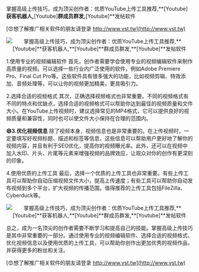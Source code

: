 掌握高级上传技巧，成为顶尖创作者：优质YouTube上传工具推荐,**[Youtube]**获客机器人,**[Youtube]**群成员群发,**[Youtube]**发帖软件

[😍想了解推广相关软件的朋友请登录 http://www.vst.tw](http://www.vst.tw)

 <center><img src="https://vst.tw/MP4/tuiguang/png/7.png" alt="掌握高级上传技巧，成为顶尖创作者：优质YouTube上传工具推荐,**[Youtube]**获客机器人,**[Youtube]**群成员群发,**[Youtube]**发帖软件"></center>

1.使用专业的视频编辑软件
首先，创作者需要学会使用专业的视频编辑软件来制作高质量的视频。可以选择一些行业内广泛使用的软件，例如Adobe Premiere Pro、Final Cut Pro等。这些软件具有很多强大的功能，比如视频剪辑、特效添加、音频处理等，可以让你的视频更加精美，更具吸引力。

2.选择合适的视频格式
其次，正确选择视频格式也非常重要。不同的视频格式有不同的特点和优缺点，选择合适的视频格式可以帮助你达到最佳的视频质量和文件大小。在YouTube上传视频时，建议选择常见的MP4格式，它可以提供良好的视频质量和兼容性，同时也可以使文件大小保持在合理的范围内。

**😄3.优化视频信息**
除了视频本身，视频信息也是非常重要的。在上传视频时，一定要填写好视频标题、描述和标签等信息，这些信息可以帮助用户更好地了解你的视频内容，并且有利于SEO优化，提高你的视频曝光率。此外，还可以在视频中加入水印、片头、片尾等元素来增强视频的品牌效应，让观众对你的创作有更深刻的印象。

4.使用优质的上传工具
最后，选择一个优质的上传工具也非常重要。有些上传工具可以帮助你自动压缩视频文件大小，提高上传速度；有些工具可以帮助你自动发布视频到多个平台，扩大视频的传播范围。值得推荐的上传工具包括FileZilla、Cyberduck等。

 <center><img src="https://vst.tw/MP4/tuiguang/png/2.png" alt="掌握高级上传技巧，成为顶尖创作者：优质YouTube上传工具推荐,**[Youtube]**获客机器人,**[Youtube]**群成员群发,**[Youtube]**发帖软件"></center>

总之，成为一名顶尖的创作者需要不断学习和提高自己的技能。掌握高级上传技巧是其中非常重要的一部分。通过使用专业的视频编辑软件、选择合适的视频格式、优化视频信息以及使用优质的上传工具，可以帮助你创作出更加优秀的视频作品，并获得更多的粉丝和关注。

[😍想了解推广相关软件的朋友请登录 http://www.vst.tw](http://www.vst.tw)



